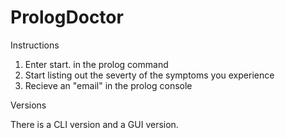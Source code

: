 # PrologDoctor

Instructions

1. Enter start. in the prolog command 
2. Start listing out the severty of the symptoms you experience 
3. Recieve an "email" in the prolog console

Versions

There is a CLI version and a GUI version.
